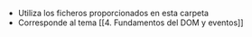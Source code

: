 - Utiliza los ficheros  proporcionados en esta carpeta
- Corresponde al tema [[4. Fundamentos del DOM y eventos]]